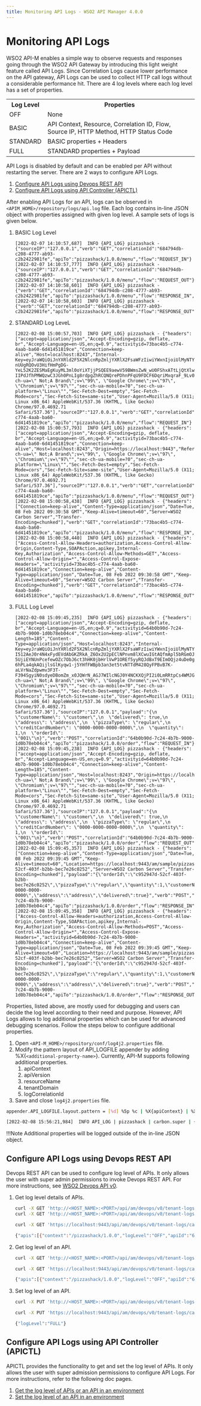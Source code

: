 ```yaml
---
title: Monitoring API Logs - WSO2 API Manager 4.0.0
---
```


# Monitoring API Logs

WSO2 API-M enables a simple way to observe requests and responses going through the WSO2 API Gateway by introducing this light weight feature called API Logs. Since Correlation Logs cause lower performance on the API gateway, API Logs can be used to collect HTTP call logs without a considerable performance hit. There are 4 log levels where each log level has a set of properties.

<table>
    <tr>
        <th>Log Level</th>
        <th>Properties</th>
    </tr>
    <tr>
        <td>OFF</td>
        <td>None</td>
    </tr>
    <tr>
        <td>BASIC</td>
        <td>API Context, Resource, Correlation ID, Flow, Source IP, HTTP Method, HTTP Status Code</td>
    </tr>
    <tr>
        <td>STANDARD</td>
        <td>BASIC properties + Headers</td>
    </tr>
    <tr>
        <td>FULL</td>
        <td>STANDARD properties + Payload</td>
    </tr>
</table>

API Logs is disabled by default and can be enabled per API without restarting the server. There are 2 ways to configure API Logs.

1. [Configure API Logs using Devops REST API]({{base_path}}/observe/api-manager/monitoring-api-logs/#configure-api-logs-using-devops-rest-api)
2. [Configure API Logs using API Controller (APICTL)]({{base_path}}/observe/api-manager/monitoring-api-logs/#configure-api-logs-using-api-controller-apictl)

After enabling API Logs for an API, logs can be observed in `<APIM_HOME>/repository/logs/api.log` file. Each log contains in-line JSON object with properties assigned with given log level. A sample sets of logs is given below.

1. BASIC Log Level

    ```
    [2022-02-07 14:10:57,687]  INFO {API_LOG} pizzashack - {"sourceIP":"127.0.0.1","verb":"GET","correlationId":"684794db-c208-4777-ab93-c2b2422981fe","apiTo":"pizzashack/1.0.0/menu","flow":"REQUEST_IN"}
    [2022-02-07 14:10:57,777]  INFO {API_LOG} pizzashack - {"sourceIP":"127.0.0.1","verb":"GET","correlationId":"684794db-c208-4777-ab93-c2b2422981fe","apiTo":"pizzashack/1.0.0/menu","flow":"REQUEST_OUT"}
    [2022-02-07 14:10:58,601]  INFO {API_LOG} pizzashack - {"verb":"GET","correlationId":"684794db-c208-4777-ab93-c2b2422981fe","apiTo":"pizzashack/1.0.0/menu","flow":"RESPONSE_IN","statusCode":200}
    [2022-02-07 14:10:58,603]  INFO {API_LOG} pizzashack - {"verb":"GET","correlationId":"684794db-c208-4777-ab93-c2b2422981fe","apiTo":"pizzashack/1.0.0/menu","flow":"RESPONSE_OUT","statusCode":200}
    ```

2. STANDARD Log LeveL

    ```
    [2022-02-08 15:00:57,703]  INFO {API_LOG} pizzashack - {"headers":["accept=application/json","Accept-Encoding=gzip, deflate, br","Accept-Language=en-US,en;q=0.9","activityid=73bac4b5-c774-4aab-ba60-6d41451819ce","Connection=keep-alive","Host=localhost:8243","Internal-Key=eyJraWQiOiJnYXRld2F5X2NlcnRpZmljYXRlX2FsaWFzIiwiYWxnIjoiUlMyNTYifQ.eyJzdWIiOiJhZG1pbkBjYXJib24uc3VwZXIiLCJpc3MiOiJodHRwczpcL1wvbG9jYWxob3N0Ojk0NDNcL29hdXRoMlwvdG9rZW4iLCJrZXl0eXBlIjoiUFJPRFVDVElPTiIsInN1YnNjcmliZWRBUElzIjpbeyJzdWJzY3JpYmVyVGVuYW50RG9tYWluIjpudWxsLCJuYW1lIjoiUGl6emFTaGFja0FQSSIsImNvbnRleHQiOiJcL3Bpenphc2hhY2tcLzEuMC4wIiwicHVibGlzaGVyIjoiYWRtaW4iLCJ2ZXJzaW9uIjoiMS4wLjAiLCJzdWJzY3JpcHRpb25UaWVyIjpudWxsfV0sImV4cCI6MTY0NDM3MjY1MSwidG9rZW5fdHlwZSI6IkludGVybmFsS2V5IiwiaWF0IjoxNjQ0MzEyNjUxLCJqdGkiOiI5MzRkMDczNC01NDU0LTQ4NmUtYjAyNi0yMDA0OGI5OTljOWIifQ.CWEjFKiBY6iOQYRihluc4pjJyKJFJ_gudbZI1JyVgHPyK1mNoZnHRAdFFWe-nUUgRQOvU3HifHmPgDG-YeL52K2ZESMaEgKuyML3ml0oYiXTjjPSQEE9aewV59BWmsZwN_wU0FShxATtLjQtXlwQmN57lI73R2OANqvs0bjKKhWzu84iYtV-IIPdJfhPMWQzwC3JGh0PnLIg8rdpgZhRCQNQrePDhnPFqU9FDCF6DqriMxqraF_9Lv0hRpool_Rkmbf2rG1dcyEpeLGIY2cVL_tFV6Ldwyce8EA3jdDliaFm8w3oDPrNKfG_gFQY2wpISxai6rg4Pe2PmULb0Km03g","Origin=https://localhost:9443","Referer=https://localhost:9443/","sec-ch-ua=\" Not;A Brand\";v=\"99\", \"Google Chrome\";v=\"97\", \"Chromium\";v=\"97\"","sec-ch-ua-mobile=?0","sec-ch-ua-platform=\"Linux\"","Sec-Fetch-Dest=empty","Sec-Fetch-Mode=cors","Sec-Fetch-Site=same-site","User-Agent=Mozilla/5.0 (X11; Linux x86_64) AppleWebKit/537.36 (KHTML, like Gecko) Chrome/97.0.4692.71 Safari/537.36"],"sourceIP":"127.0.0.1","verb":"GET","correlationId":"73bac4b5-c774-4aab-ba60-6d41451819ce","apiTo":"pizzashack/1.0.0/menu","flow":"REQUEST_IN"}
    [2022-02-08 15:00:57,793]  INFO {API_LOG} pizzashack - {"headers":["accept=application/json","Accept-Encoding=gzip, deflate, br","Accept-Language=en-US,en;q=0.9","activityid=73bac4b5-c774-4aab-ba60-6d41451819ce","Connection=keep-alive","Host=localhost:8243","Origin=https://localhost:9443","Referer=https://localhost:9443/","sec-ch-ua=\" Not;A Brand\";v=\"99\", \"Google Chrome\";v=\"97\", \"Chromium\";v=\"97\"","sec-ch-ua-mobile=?0","sec-ch-ua-platform=\"Linux\"","Sec-Fetch-Dest=empty","Sec-Fetch-Mode=cors","Sec-Fetch-Site=same-site","User-Agent=Mozilla/5.0 (X11; Linux x86_64) AppleWebKit/537.36 (KHTML, like Gecko) Chrome/97.0.4692.71 Safari/537.36"],"sourceIP":"127.0.0.1","verb":"GET","correlationId":"73bac4b5-c774-4aab-ba60-6d41451819ce","apiTo":"pizzashack/1.0.0/menu","flow":"REQUEST_OUT"}
    [2022-02-08 15:00:58,438]  INFO {API_LOG} pizzashack - {"headers":["Connection=keep-alive","Content-Type=application/json","Date=Tue, 08 Feb 2022 09:30:58 GMT","Keep-Alive=timeout=60","Server=WSO2 Carbon Server","Transfer-Encoding=chunked"],"verb":"GET","correlationId":"73bac4b5-c774-4aab-ba60-6d41451819ce","apiTo":"pizzashack/1.0.0/menu","flow":"RESPONSE_IN","statusCode":200}
    [2022-02-08 15:00:58,440]  INFO {API_LOG} pizzashack - {"headers":["Access-Control-Allow-Headers=authorization,Access-Control-Allow-Origin,Content-Type,SOAPAction,apikey,Internal-Key,Authorization","Access-Control-Allow-Methods=GET","Access-Control-Allow-Origin=*","Access-Control-Expose-Headers=","activityid=73bac4b5-c774-4aab-ba60-6d41451819ce","Connection=keep-alive","Content-Type=application/json","Date=Tue, 08 Feb 2022 09:30:58 GMT","Keep-Alive=timeout=60","Server=WSO2 Carbon Server","Transfer-Encoding=chunked"],"verb":"GET","correlationId":"73bac4b5-c774-4aab-ba60-6d41451819ce","apiTo":"pizzashack/1.0.0/menu","flow":"RESPONSE_OUT","statusCode":200}
    ```

3. FULL Log Level 

    ```
    [2022-02-08 15:09:45,235]  INFO {API_LOG} pizzashack - {"headers":["accept=application/json","Accept-Encoding=gzip, deflate, br","Accept-Language=en-US,en;q=0.9","activityid=64b0b90d-7c24-4b7b-9000-1d0b78eb04c4","Connection=keep-alive","Content-Length=185","Content-Type=application/json","Host=localhost:8243","Internal-Key=eyJraWQiOiJnYXRld2F5X2NlcnRpZmljYXRlX2FsaWFzIiwiYWxnIjoiUlMyNTYifQ.eyJzdWIiOiJhZG1pbkBjYXJib24uc3VwZXIiLCJpc3MiOiJodHRwczpcL1wvbG9jYWxob3N0Ojk0NDNcL29hdXRoMlwvdG9rZW4iLCJrZXl0eXBlIjoiUFJPRFVDVElPTiIsInN1YnNjcmliZWRBUElzIjpbeyJzdWJzY3JpYmVyVGVuYW50RG9tYWluIjpudWxsLCJuYW1lIjoiUGl6emFTaGFja0FQSSIsImNvbnRleHQiOiJcL3Bpenphc2hhY2tcLzEuMC4wIiwicHVibGlzaGVyIjoiYWRtaW4iLCJ2ZXJzaW9uIjoiMS4wLjAiLCJzdWJzY3JpcHRpb25UaWVyIjpudWxsfV0sImV4cCI6MTY0NDM3MjgyNywidG9rZW5fdHlwZSI6IkludGVybmFsS2V5IiwiaWF0IjoxNjQ0MzEyODI3LCJqdGkiOiI4OTJkODEwZS0xZmUxLTQ4OTItOTVjOS0xMDE5M2I3MzYwM2YifQ.Uvh6a11Cs3RakrvT0G8IvGm78-I512AeJ0r4N4xFydEVdAbGKZRkA_Z6Ox2U2pEClNPnvm8lXCwuIGtAQfmApl5bRGmOJtj-5UjiEYNUnPcefewOZc7ObJ6ct3hHK0jbHrlVwP1OREf5yyRQJdBxT9EImOQjz4uDe0gGD8jydyODE51_d-6hPLa4qkAQijlsGlKyqw1-j5YHfFWBpb3an3et5tvNTTdM428QyFPBvB7K-aLVrNaZdpwmv3F3T-F394SgyiN0sdyeDBomZm_x0JQWrN_AGJ7WIlcNGJ0Y4NCKXQjPI2i0LmRRtpCs4WMJGkovDYTxeWpQpm3lA2ksEw","Origin=https://localhost:9443","Referer=https://localhost:9443/","sec-ch-ua=\" Not;A Brand\";v=\"99\", \"Google Chrome\";v=\"97\", \"Chromium\";v=\"97\"","sec-ch-ua-mobile=?0","sec-ch-ua-platform=\"Linux\"","Sec-Fetch-Dest=empty","Sec-Fetch-Mode=cors","Sec-Fetch-Site=same-site","User-Agent=Mozilla/5.0 (X11; Linux x86_64) AppleWebKit/537.36 (KHTML, like Gecko) Chrome/97.0.4692.71 Safari/537.36"],"sourceIP":"127.0.0.1","payload":"{\n  \"customerName\": \"customer\",\n  \"delivered\": true,\n  \"address\": \"address\",\n  \"pizzaType\": \"regular\",\n  \"creditCardNumber\": \"0000-0000-0000-0000\",\n  \"quantity\": 1,\n  \"orderId\": \"001\"\n}","verb":"POST","correlationId":"64b0b90d-7c24-4b7b-9000-1d0b78eb04c4","apiTo":"pizzashack/1.0.0/order","flow":"REQUEST_IN"}
    [2022-02-08 15:09:45,238]  INFO {API_LOG} pizzashack - {"headers":["accept=application/json","Accept-Encoding=gzip, deflate, br","Accept-Language=en-US,en;q=0.9","activityid=64b0b90d-7c24-4b7b-9000-1d0b78eb04c4","Connection=keep-alive","Content-Length=185","Content-Type=application/json","Host=localhost:8243","Origin=https://localhost:9443","Referer=https://localhost:9443/","sec-ch-ua=\" Not;A Brand\";v=\"99\", \"Google Chrome\";v=\"97\", \"Chromium\";v=\"97\"","sec-ch-ua-mobile=?0","sec-ch-ua-platform=\"Linux\"","Sec-Fetch-Dest=empty","Sec-Fetch-Mode=cors","Sec-Fetch-Site=same-site","User-Agent=Mozilla/5.0 (X11; Linux x86_64) AppleWebKit/537.36 (KHTML, like Gecko) Chrome/97.0.4692.71 Safari/537.36"],"sourceIP":"127.0.0.1","payload":"{\n  \"customerName\": \"customer\",\n  \"delivered\": true,\n  \"address\": \"address\",\n  \"pizzaType\": \"regular\",\n  \"creditCardNumber\": \"0000-0000-0000-0000\",\n  \"quantity\": 1,\n  \"orderId\": \"001\"\n}","verb":"POST","correlationId":"64b0b90d-7c24-4b7b-9000-1d0b78eb04c4","apiTo":"pizzashack/1.0.0/order","flow":"REQUEST_OUT"}
    [2022-02-08 15:09:45,357]  INFO {API_LOG} pizzashack - {"headers":["Connection=keep-alive","Content-Type=application/json","Date=Tue, 08 Feb 2022 09:39:45 GMT","Keep-Alive=timeout=60","Location=https://localhost:9443/am/sample/pizzashack/v1/api/order/c952947d-52cf-403f-b2bb-bec7e26c0252","Server=WSO2 Carbon Server","Transfer-Encoding=chunked"],"payload":"{\"orderId\":\"c952947d-52cf-403f-b2bb-bec7e26c0252\",\"pizzaType\":\"regular\",\"quantity\":1,\"customerName\":\"customer\",\"creditCardNumber\":\"0000-0000-0000-0000\",\"address\":\"address\",\"delivered\":true}","verb":"POST","correlationId":"64b0b90d-7c24-4b7b-9000-1d0b78eb04c4","apiTo":"pizzashack/1.0.0/order","flow":"RESPONSE_IN","statusCode":201}
    [2022-02-08 15:09:45,358]  INFO {API_LOG} pizzashack - {"headers":["Access-Control-Allow-Headers=authorization,Access-Control-Allow-Origin,Content-Type,SOAPAction,apikey,Internal-Key,Authorization","Access-Control-Allow-Methods=POST","Access-Control-Allow-Origin=*","Access-Control-Expose-Headers=","activityid=64b0b90d-7c24-4b7b-9000-1d0b78eb04c4","Connection=keep-alive","Content-Type=application/json","Date=Tue, 08 Feb 2022 09:39:45 GMT","Keep-Alive=timeout=60","Location=https://localhost:9443/am/sample/pizzashack/v1/api/order/c952947d-52cf-403f-b2bb-bec7e26c0252","Server=WSO2 Carbon Server","Transfer-Encoding=chunked"],"payload":"{\"orderId\":\"c952947d-52cf-403f-b2bb-bec7e26c0252\",\"pizzaType\":\"regular\",\"quantity\":1,\"customerName\":\"customer\",\"creditCardNumber\":\"0000-0000-0000-0000\",\"address\":\"address\",\"delivered\":true}","verb":"POST","correlationId":"64b0b90d-7c24-4b7b-9000-1d0b78eb04c4","apiTo":"pizzashack/1.0.0/order","flow":"RESPONSE_OUT","statusCode":201}
    ```

Properties, listed above, are mostly used for debugging and users can decide the log level according to their need and purpose. However, API Logs allows to log additional properties which can be used for advanced debugging scenarios. Follow the steps below to configure additional properties.

1. Open `<API-M_HOME>/repository/conf/log4j2.properties` file.
2. Modify the pattern layout of API_LOGFILE appender by adding %X{`<additional-property-name>`}. Currently, API-M supports following additional properties.
    1. apiContext
    2. apiVersion
    3. resourceName
    4. tenantDomain
    5. logCorrelationId
3. Save and close `log4j2.properties` file.

```bash tab="Example"
appender.API_LOGFILE.layout.pattern = [%d] %5p %c | %X{apiContext} | %X{tenantDomain} | %m%ex%n
```

```bash tab="Sample log"
[2022-02-08 15:56:21,984]  INFO API_LOG | pizzashack | carbon.super | {"sourceIP":"127.0.0.1","verb":"OPTIONS" "correlationId":"721e62a0-e7d4-4b98-bb6a-e04ea7e9fd7d","apiTo":"pizzashack/1.0.0/menu","flow":"REQUEST_IN"}
```

!!!Note
    Additional properties will be logged outside of the in-line JSON object.

## Configure API Logs using Devops REST API

Devops REST API can be used to configure log level of APIs. It only allows the user with super admin permissions to invoke Devops REST API. For more instructions, see [WSO2 Devops API v0]({{base_path}}/reference/product-apis/devops-apis/devops-v0/devops-v0/).

1. Get log level details of APIs.

    ```bash tab="cURL commands"
    curl -X GET 'http://<HOST_NAME>:<PORT>/api/am/devops/v0/tenant-logs/{tenant-domain}/apis' -H 'Authorization: Basic <base64Encode(username:password)>'
    curl -X GET 'http://<HOST_NAME>:<PORT>/api/am/devops/v0/tenant-logs/{tenant-domain}/apis?log-level=<log-level>' -H 'Authorization: Basic <base64Encode(username:password)>'
    ```
    
    ```bash tab="Sample cURL command"
    curl -X GET 'https://localhost:9443/api/am/devops/v0/tenant-logs/carbon.super/apis?log-level=off' -H 'Authorization: Basic YWRtaW46YWRtaW4='
    ```
    
    ```bash tab="Sample response"
    {"apis":[{"context":"/pizzashack/1.0.0","logLevel":"OFF","apiId":"64f06bef-0019-4bf4-875a-76c03b10d2fc"}]}
    ```

2. Get log level of an API.
    
    ```bash tab="cURL command"
    curl -X GET 'http://<HOST_NAME>:<PORT>/api/am/devops/v0/tenant-logs/{tenant-domain}/apis/{api-id}' -H 'Authorization: Basic <base64Encode(username:password)>'
    ```
    
    ```bash tab="Sample cURL command"
    curl -X GET 'https://localhost:9443/api/am/devops/v0/tenant-logs/carbon.super/apis/64f06bef-0019-4bf4-875a-76c03b10d2fc' -H 'Authorization: Basic YWRtaW46YWRtaW4='
    ```
    
    ```bash tab="Sample response"
    {"apis":[{"context":"/pizzashack/1.0.0","logLevel":"OFF","apiId":"64f06bef-0019-4bf4-875a-76c03b10d2fc"}]}
    ```

3. Set log level of an API.

    ```bash tab="cURL command"
    curl -X PUT 'http://<HOST_NAME>:<PORT>/api/am/devops/v0/tenant-logs/{tenant-domain}/apis/{api-id}' -H 'Authorization: Basic <base64Encode(username:password)>' -H 'Content-Type: application/json' -d '{"logLevel": "<logLevel>"}'
    ```
    
    ```bash tab="Sample cURL command"
    curl -X PUT 'https://localhost:9443/api/am/devops/v0/tenant-logs/carbon.super/apis/64f06bef-0019-4bf4-875a-76c03b10d2fc' -H 'Authorization: Basic YWRtaW46YWRtaW4=' -H 'Content-Type: application/json' -d '{"logLevel": "full"}'
    ```
    
    ```bash tab="Sample response"
    {"logLevel":"FULL"}
    ```

## Configure API Logs using API Controller (APICTL)

APICTL provides the functionality to get and set the log level of APIs. It only allows the user with super admission permissions to configure API Logs. For more instructions, refer to the following doc pages.

1. [Get the log level of APIs or an API in an environment]({{base_path}}/install-and-setup/setup/api-controller/managing-apis-api-products/managing-apis-and-api-products/#get-the-log-level-of-apis-or-an-api-in-an-environment)
2. [Set the log level of an API in an environment]({{base_path}}/install-and-setup/setup/api-controller/managing-apis-api-products/managing-apis-and-api-products/#set-the-log-level-of-an-api-in-an-environment)